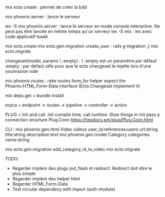 mix ecto.create : permet de créer la bdd

mix phoenix.server : lance le serveur

iex -S mix phoenix.server : lance le serveur en mode console interactive.
Ne peut pas être lancée en même temps qu'un serveur
iex -S mix : iex avec code applicatif loadé

mix ecto.create
mix ecto.gen.migration create_user : rails g migration ;)
mix ecto.migrate

changeset(model, params \\ :empty) : \\ :empty est un paramètre par défaut
:empty : par defaut utile pour que le ecto changeset le rejette lors d'une soumission vide

mix phoenix.routes : rake routes
form_for helper expect the Phoenix.HTML.Form-Data interface (Ecto.Changeset implement it)

mix deps.get = bundle install

erpca = endpoint -> routes -> pipeline -> controller -> action

PLUG = init and call. init compile time, call runtime. Slow things in init
pass a connection structure Plug.Conn https://hexdocs.pm/plug/Plug.Conn.html

CLI :
mix phoenix.gen.html Video videos user_id:references:users url:string title:string description:text
mix phoenix.gen.model Category categories name:string

mix ecto.gen.migration add_category_id_to_video
mix ecto.migrate




TODO:
- Regarder implem des plugs put_flash et redirect. Redirect doit être le plus simple
- Regarder implem des helper html
- Regarder HTML.Form-Data
- Test circular dependecy with import (auth module)
